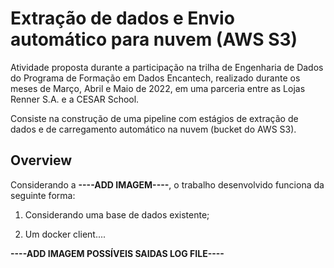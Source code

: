 # Extração de dados e Envio automático para nuvem (AWS S3)

Atividade proposta durante a participação na trilha de Engenharia de Dados do Programa de Formação em Dados Encantech, realizado durante os meses de Março, Abril e Maio de 2022, em uma parceria entre as Lojas Renner S.A. e a CESAR School. 

Consiste na construção de uma pipeline com estágios de extração de dados e de carregamento automático na nuvem (bucket do AWS S3).


## Overview

Considerando a **----ADD IMAGEM----**, o trabalho desenvolvido funciona da seguinte forma:

1. Considerando uma base de dados existente;

2. Um docker client....

**----ADD IMAGEM POSSÍVEIS SAIDAS LOG FILE----**